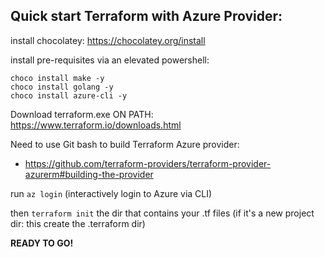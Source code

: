 Quick start Terraform with Azure Provider:
---------------------------------------
install chocolatey: https://chocolatey.org/install

install pre-requisites via an elevated powershell:
```
choco install make -y
choco install golang -y
choco install azure-cli -y
```
Download terraform.exe ON PATH: https://www.terraform.io/downloads.html

Need to use Git bash to build Terraform Azure provider:
* https://github.com/terraform-providers/terraform-provider-azurerm#building-the-provider

run `az login` (interactively login to Azure via CLI)

then `terraform init` the dir that contains your .tf files (if it's a new project dir: this create the .terraform dir)

__READY TO GO!__
